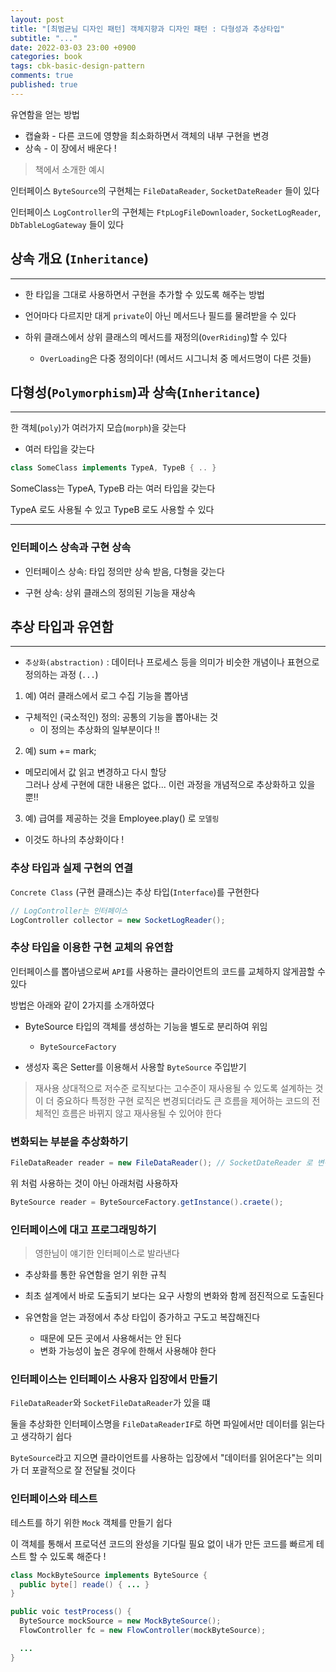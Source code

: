 ```yaml
---
layout: post
title: "[최범균님 디자인 패턴] 객체지향과 디자인 패턴 : 다형성과 추상타입"
subtitle: "..."
date: 2022-03-03 23:00 +0900
categories: book
tags: cbk-basic-design-pattern
comments: true
published: true
---
```


유연함을 얻는 방법

- 캡슐화 - 다른 코드에 영향을 최소화하면서 객체의 내부 구현을 변경
- 상속 - 이 장에서 배운다 !

> 책에서 소개한 예시

인터페이스 `ByteSource`의 구현체는 `FileDataReader`, `SocketDateReader` 들이 있다

인터페이스 `LogController`의 구현체는 `FtpLogFileDownloader`, `SocketLogReader`, `DbTableLogGateway` 들이 있다

## 상속 개요 (`Inheritance`)

---

- 한 타입을 그대로 사용하면서 구현을 추가할 수 있도록 해주는 방법

- 언어마다 다르지만 대게 `private`이 아닌 메서드나 필드를 물려받을 수 있다

- 하위 클래스에서 상위 클래스의 메서드를 재정의(`OverRiding`)할 수 있다
  - `OverLoading`은 다중 정의이다! (메서드 시그니처 중 메서드명이 다른 것들)

## 다형성(`Polymorphism`)과 상속(`Inheritance`)

---

한 객체(`poly`)가 여러가지 모습(`morph`)을 갖는다

- 여러 타입을 갖는다

```java
class SomeClass implements TypeA, TypeB { .. }
```

SomeClass는 TypeA, TypeB 라는 여러 타입을 갖는다

TypeA 로도 사용될 수 있고 TypeB 로도 사용할 수 있다

---

### 인터페이스 상속과 구현 상속

- 인터페이스 상속: 타입 정의만 상속 받음, 다형을 갖는다

- 구현 상속: 상위 클래스의 정의된 기능을 재상속

## 추상 타입과 유연함

---

- `추상화(abstraction)` : 데이터나 프로세스 등을 의미가 비슷한 개념이나 표현으로 정의하는 과정 (`...`)

1. 예) 여러 클래스에서 로그 수집 기능을 뽑아냄

- 구체적인 (국소적인) 정의: 공통의 기능을 뽑아내는 것
  - 이 정의는 추상화의 일부분이다 !!

2. 예) sum += mark;

- 메모리에서 값 읽고 변경하고 다시 할당  
  그러나 상세 구현에 대한 내용은 없다... 이런 과정을 개념적으로 추상화하고 있을 뿐!!

3. 예) 급여를 제공하는 것을 Employee.play() 로 `모델링`

- 이것도 하나의 추상화이다 !

### 추상 타입과 실제 구현의 연결

`Concrete Class` (구현 클래스)는 추상 타입(`Interface`)를 구현한다

```java
// LogController는 인터페이스
LogController collector = new SocketLogReader();
```

### 추상 타입을 이용한 구현 교체의 유연함

인터페이스를 뽑아냄으로써 `API`를 사용하는 클라이언트의 코드를 교체하지 않게끔할 수 있다

방법은 아래와 같이 2가지를 소개하였다

- ByteSource 타입의 객체를 생성하는 기능을 별도로 분리하여 위임

  - `ByteSourceFactory`

- 생성자 혹은 Setter를 이용해서 사용할 `ByteSource` 주입받기

> 재사용
> 상대적으로 저수준 로직보다는 고수준이 재사용될 수 있도록 설계하는 것이 더 중요하다
> 특정한 구현 로직은 변경되더라도 큰 흐름을 제어하는 코드의 전체적인 흐름은 바뀌지 않고 재사용될 수 있어야 한다

### 변화되는 부분을 추상화하기

```java
FileDataReader reader = new FileDataReader(); // SocketDateReader 로 변경 가능
```

위 처럼 사용하는 것이 아닌 아래처럼 사용하자

```java
ByteSource reader = ByteSourceFactory.getInstance().craete();
```

### 인터페이스에 대고 프로그래밍하기

> 영한님이 얘기한 인터페이스로 발라낸다

- 추상화를 통한 유연함을 얻기 위한 규칙

- 최초 설계에서 바로 도출되기 보다는 요구 사항의 변화와 함께 점진적으로 도출된다

- 유연함을 얻는 과정에서 추상 타입이 증가하고 구도고 복잡해진다
  - 때문에 모든 곳에서 사용해서는 안 된다
  - 변화 가능성이 높은 경우에 한해서 사용해야 한다

### 인터페이스는 인터페이스 사용자 입장에서 만들기

`FileDataReader`와 `SocketFileDataReader`가 있을 떄

둘을 추상화한 인터페이스명을 `FileDataReaderIF`로 하면 파일에서만 데이터를 읽는다고 생각하기 쉽다

`ByteSource`라고 지으면 클라이언트를 사용하는 입장에서 "데이터를 읽어온다"는 의미가 더 포괄적으로 잘 전달될 것이다

### 인터페이스와 테스트

테스트를 하기 위한 `Mock` 객체를 만들기 쉽다

이 객체를 통해서 프로덕션 코드의 완성을 기다릴 필요 없이 내가 만든 코드를 빠르게 테스트 할 수 있도록 해준다 !

```java
class MockByteSource implements ByteSource {
  public byte[] reade() { ... }
}
```

```java
public voic testProcess() {
  ByteSource mockSource = new MockByteSource();
  FlowController fc = new FlowController(mockByteSource);

  ...
}
```
